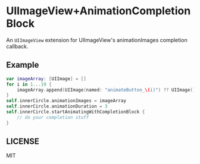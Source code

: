 # UIImageView+AnimationCompletionBlock

An `UIImageView` extension for UIImageView's animationImages completion callback.

## Example

````swift
var imageArray: [UIImage] = []
for i in 1...19 {
    imageArray.append(UIImage(named: "animateButton_\(i)") ?? UIImage())
}
self.innerCircle.animationImages = imageArray
self.innerCircle.animationDuration = 3
self.innerCircle.startAnimatingWithCompletionBlock {
    // do your completion stuff
}
````
    
## LICENSE

MIT
